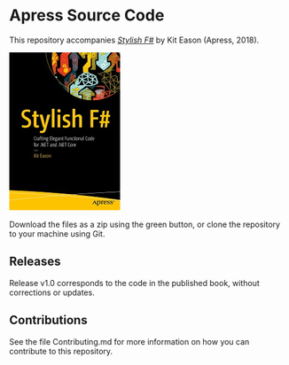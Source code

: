 # Apress Source Code

This repository accompanies [*Stylish F#*](https://www.apress.com/9781484239995) by Kit Eason (Apress, 2018).

[comment]: #cover
![Cover image](9781484239995.jpg)

Download the files as a zip using the green button, or clone the repository to your machine using Git.

## Releases

Release v1.0 corresponds to the code in the published book, without corrections or updates.

## Contributions

See the file Contributing.md for more information on how you can contribute to this repository.